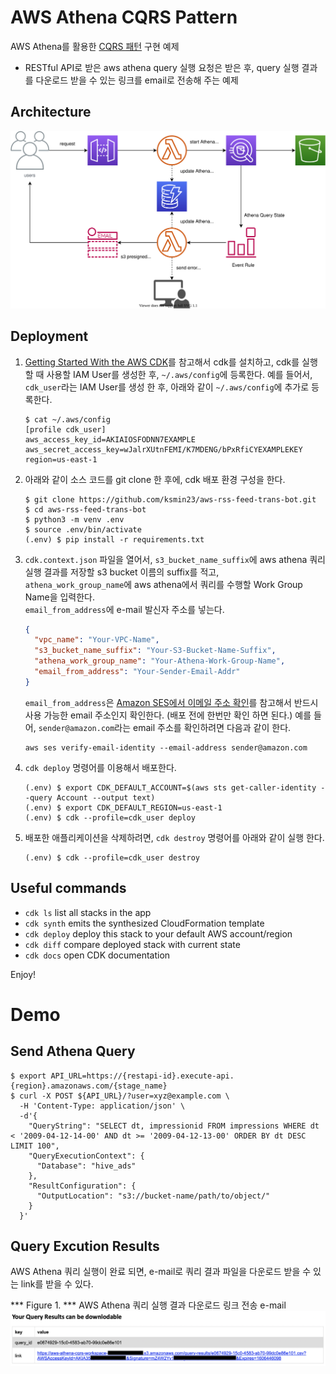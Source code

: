 
# AWS Athena CQRS Pattern
AWS Athena를 활용한 [CQRS 패턴](https://microservices.io/patterns/data/cqrs.html) 구현 예제
- RESTful API로 받은 aws athena query 실행 요청은 받은 후, query 실행 결과를 다운로드 받을 수 있는 링크를 email로 전송해 주는 예제

## Architecture
![athena_cqrs_pattern_arch](./assets/athena_cqrs_pattern_arch.svg)

## Deployment
1. [Getting Started With the AWS CDK](https://docs.aws.amazon.com/cdk/latest/guide/getting_started.html)를 참고해서 cdk를 설치하고,
cdk를 실행할 때 사용할 IAM User를 생성한 후, `~/.aws/config`에 등록한다.
예를 들어서, `cdk_user`라는 IAM User를 생성 한 후, 아래와 같이 `~/.aws/config`에 추가로 등록한다.

    ```shell script
    $ cat ~/.aws/config
    [profile cdk_user]
    aws_access_key_id=AKIAIOSFODNN7EXAMPLE
    aws_secret_access_key=wJalrXUtnFEMI/K7MDENG/bPxRfiCYEXAMPLEKEY
    region=us-east-1
    ```

2. 아래와 같이 소스 코드를 git clone 한 후에, cdk 배포 환경 구성을 한다.

    ```shell script
    $ git clone https://github.com/ksmin23/aws-rss-feed-trans-bot.git
    $ cd aws-rss-feed-trans-bot
    $ python3 -m venv .env
    $ source .env/bin/activate
    (.env) $ pip install -r requirements.txt
    ```

3. `cdk.context.json` 파일을 열어서, `s3_bucket_name_suffix`에 aws athena 쿼리 실행 결과를 저장할 s3 bucket 이름의 suffix를 적고,<br/>
`athena_work_group_name`에 aws athena에서 쿼리를 수행할 Work Group Name을 입력한다.<br/>
`email_from_address`에 e-mail 발신자 주소를 넣는다.<br/>

    ```json
    {
      "vpc_name": "Your-VPC-Name",
      "s3_bucket_name_suffix": "Your-S3-Bucket-Name-Suffix",
      "athena_work_group_name": "Your-Athena-Work-Group-Name",
      "email_from_address": "Your-Sender-Email-Addr"
    }
    ```

   `email_from_address`은 [Amazon SES에서 이메일 주소 확인](https://docs.aws.amazon.com/ses/latest/DeveloperGuide/verify-email-addresses.html)를 참고해서 반드시 사용 가능한 email 주소인지 확인한다. (배포 전에 한번만 확인 하면 된다.)
    예를 들어, `sender@amazon.com`라는 email 주소를 확인하려면 다음과 같이 한다.
      ```
      aws ses verify-email-identity --email-address sender@amazon.com
      ```

4. `cdk deploy` 명령어를 이용해서 배포한다.
    ```shell script
    (.env) $ export CDK_DEFAULT_ACCOUNT=$(aws sts get-caller-identity --query Account --output text)
    (.env) $ export CDK_DEFAULT_REGION=us-east-1
    (.env) $ cdk --profile=cdk_user deploy
    ```

5. 배포한 애플리케이션을 삭제하려면, `cdk destroy` 명령어를 아래와 같이 실행 한다.
    ```shell script
    (.env) $ cdk --profile=cdk_user destroy
    ```

## Useful commands

 * `cdk ls`          list all stacks in the app
 * `cdk synth`       emits the synthesized CloudFormation template
 * `cdk deploy`      deploy this stack to your default AWS account/region
 * `cdk diff`        compare deployed stack with current state
 * `cdk docs`        open CDK documentation

Enjoy!

# Demo
## Send Athena Query

```
$ export API_URL=https://{restapi-id}.execute-api.{region}.amazonaws.com/{stage_name}
$ curl -X POST ${API_URL}/?user=xyz@example.com \
  -H 'Content-Type: application/json' \
  -d'{
    "QueryString": "SELECT dt, impressionid FROM impressions WHERE dt < '2009-04-12-14-00' AND dt >= '2009-04-12-13-00' ORDER BY dt DESC LIMIT 100",
    "QueryExecutionContext": {
      "Database": "hive_ads"
    },
    "ResultConfiguration": {
      "OutputLocation": "s3://bucket-name/path/to/object/"
    }
  }'
```

## Query Excution Results
AWS Athena 쿼리 실행이 완료 되면, e-mail로 쿼리 결과 파일을 다운로드 받을 수 있는 link를 받을 수 있다.

*** Figure 1. *** AWS Athena 쿼리 실행 결과 다운로드 링크 전송 e-mail
![athena-cqrs-pattern-email-screenshot](./assets/athena-cqrs-pattern-email-screenshot.png)
